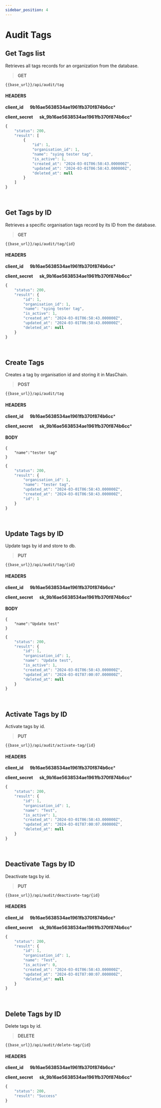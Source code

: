 ```yaml
---
sidebar_position: 4
---
```


# Audit Tags

## Get Tags list

Retrieves all tags records for an organization from the database.

>**GET** 

```
{{base_url}}/api/audit/tag
```
#### HEADERS

**client_id &emsp; 9b16ae5638534ae1961fb370f874b6cc***

**client_secret &emsp; sk_9b16ae5638534ae1961fb370f874b6cc***

```js title="Sample result"
{
    "status": 200,
    "result": [
        {
            "id": 1,
            "organisation_id": 1,
            "name": "sying tester tag",
            "is_active": 1,
            "created_at": "2024-03-01T06:58:43.000000Z",
            "updated_at": "2024-03-01T06:58:43.000000Z",
            "deleted_at": null
        }
    ]
}
```

<br/>

## Get Tags by ID

Retrieves a specific organisation tags record by its ID from the database.

>**GET** 

```
{{base_url}}/api/audit/tag/{id}
```
#### HEADERS

**client_id &emsp; 9b16ae5638534ae1961fb370f874b6cc***

**client_secret &emsp; sk_9b16ae5638534ae1961fb370f874b6cc***

```js title="Sample result"
{
    "status": 200,
    "result": {
        "id": 1,
        "organisation_id": 1,
        "name": "sying tester tag",
        "is_active": 1,
        "created_at": "2024-03-01T06:58:43.000000Z",
        "updated_at": "2024-03-01T06:58:43.000000Z",
        "deleted_at": null
    }
}
```

<br/>

## Create Tags

Creates a tag by organisation id and storing it in MasChain.

>**POST** 

```
{{base_url}}/api/audit/tag
```
#### HEADERS
**client_id &emsp; 9b16ae5638534ae1961fb370f874b6cc***

**client_secret &emsp; sk_9b16ae5638534ae1961fb370f874b6cc***

#### BODY
```
{
    "name":"tester tag"
}
```

```js title="Sample result"
{
    "status": 200,
    "result": {
        "organisation_id": 1,
        "name": "tester tag",
        "updated_at": "2024-03-01T06:58:43.000000Z",
        "created_at": "2024-03-01T06:58:43.000000Z",
        "id": 1
    }
}
```
<br/>

## Update Tags by ID

Update tags by id and store to db.

>**PUT** 

```
{{base_url}}/api/audit/tag/{id}
```
#### HEADERS

**client_id &emsp; 9b16ae5638534ae1961fb370f874b6cc***

**client_secret &emsp; sk_9b16ae5638534ae1961fb370f874b6cc***

#### BODY
```
{
    "name":"Update test"
}
```

```js title="Sample result"
{
    "status": 200,
    "result": {
        "id": 1,
        "organisation_id": 1,
        "name": "Update test",
        "is_active": 1,
        "created_at": "2024-03-01T06:58:43.000000Z",
        "updated_at": "2024-03-01T07:00:07.000000Z",
        "deleted_at": null
    }
}
```

<br/>

## Activate Tags by ID

Activate tags by id.

>**PUT** 

```
{{base_url}}/api/audit/activate-tag/{id}
```
#### HEADERS

**client_id &emsp; 9b16ae5638534ae1961fb370f874b6cc***

**client_secret &emsp; sk_9b16ae5638534ae1961fb370f874b6cc***


```js title="Sample result"
{
    "status": 200,
    "result": {
        "id": 1,
        "organisation_id": 1,
        "name": "Test",
        "is_active": 1,
        "created_at": "2024-03-01T06:58:43.000000Z",
        "updated_at": "2024-03-01T07:00:07.000000Z",
        "deleted_at": null
    }
}
```

<br/>

## Deactivate Tags by ID

Deactivate tags by id.

>**PUT** 

```
{{base_url}}/api/audit/deactivate-tag/{id}
```
#### HEADERS

**client_id &emsp; 9b16ae5638534ae1961fb370f874b6cc***

**client_secret &emsp; sk_9b16ae5638534ae1961fb370f874b6cc***


```js title="Sample result"
{
    "status": 200,
    "result": {
        "id": 1,
        "organisation_id": 1,
        "name": "Test",
        "is_active": 0,
        "created_at": "2024-03-01T06:58:43.000000Z",
        "updated_at": "2024-03-01T07:00:07.000000Z",
        "deleted_at": null
    }
}
```

<br/>

## Delete Tags by ID

Delete tags by id.

>**DELETE** 

```
{{base_url}}/api/audit/delete-tag/{id}
```
#### HEADERS

**client_id &emsp; 9b16ae5638534ae1961fb370f874b6cc***

**client_secret &emsp; sk_9b16ae5638534ae1961fb370f874b6cc***


```js title="Sample result"
{
    "status": 200,
    "result": "Success"
}
```

<br/>
